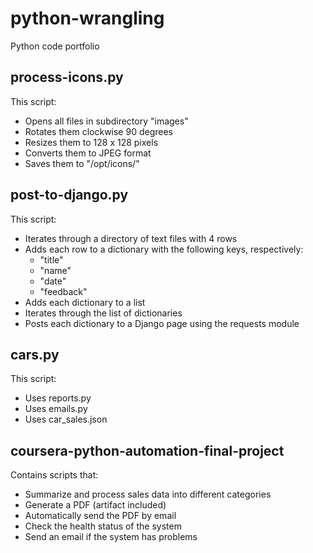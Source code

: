 # python-wrangling
Python code portfolio

## process-icons.py

This script:
- Opens all files in subdirectory "images"
- Rotates them clockwise 90 degrees
- Resizes them to 128 x 128 pixels
- Converts them to JPEG format
- Saves them to "/opt/icons/"

## post-to-django.py

This script:
- Iterates through a directory of text files with 4 rows
- Adds each row to a dictionary with the following keys, respectively:
  * "title"
  * "name"
  * "date"
  * "feedback"
- Adds each dictionary to a list
- Iterates through the list of dictionaries
- Posts each dictionary to a Django page using the requests module

## cars.py

This script:
- Uses reports.py
- Uses emails.py
- Uses car_sales.json

## coursera-python-automation-final-project

Contains scripts that:
- Summarize and process sales data into different categories
- Generate a PDF (artifact included)
- Automatically send the PDF by email
- Check the health status of the system
- Send an email if the system has problems
